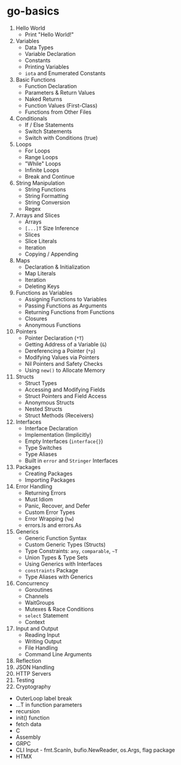 # go-basics

1. Hello World
   - Print "Hello World!"
2. Variables
   - Data Types
   - Variable Declaration
   - Constants
   - Printing Variables
   - `iota` and Enumerated Constants
3. Basic Functions
   - Function Declaration
   - Parameters & Return Values
   - Naked Returns
   - Function Values (First-Class)
   - Functions from Other Files
4. Conditionals
   - If / Else Statements
   - Switch Statements
   - Switch with Conditions (true)
5. Loops
   - For Loops
   - Range Loops
   - "While" Loops
   - Infinite Loops
   - Break and Continue
6. String Manipulation
   - String Functions
   - String Formatting
   - String Conversion
   - Regex
7. Arrays and Slices
   - Arrays
   - `[...]T` Size Inference
   - Slices
   - Slice Literals
   - Iteration
   - Copying / Appending
8. Maps
   - Declaration & Initialization
   - Map Literals
   - Iteration
   - Deleting Keys
9. Functions as Variables
   - Assigning Functions to Variables
   - Passing Functions as Arguments
   - Returning Functions from Functions
   - Closures
   - Anonymous Functions
10. Pointers
    - Pointer Declaration (`*T`)
    - Getting Address of a Variable (`&`)
    - Dereferencing a Pointer (`*p`)
    - Modifying Values via Pointers
    - Nil Pointers and Safety Checks
    - Using `new()` to Allocate Memory
11. Structs
    - Struct Types
    - Accessing and Modifying Fields
    - Struct Pointers and Field Access
    - Anonymous Structs
    - Nested Structs
    - Struct Methods (Receivers)
12. Interfaces
    - Interface Declaration
    - Implementation (Implicitly)
    - Empty Interfaces (`interface{}`)
    - Type Switches
    - Type Aliases
    - Built in `error` and `Stringer` Interfaces
13. Packages
    - Creating Packages
    - Importing Packages
14. Error Handling
    - Returning Errors
    - Must Idiom
    - Panic, Recover, and Defer
    - Custom Error Types
    - Error Wrapping (`%w`)
    - errors.Is and errors.As
15. Generics
    - Generic Function Syntax
    - Custom Generic Types (Structs)
    - Type Constraints: `any`, `comparable`, `~T`
    - Union Types & Type Sets
    - Using Generics with Interfaces
    - `constraints` Package
    - Type Aliases with Generics
16. Concurrency
    - Goroutines
    - Channels
    - WaitGroups
    - Mutexes & Race Conditions
    - `select` Statement
    - Context
17. Input and Output
    - Reading Input
    - Writing Output
    - File Handling
    - Command Line Arguments
18. Reflection
19. JSON Handling
20. HTTP Servers
21. Testing
22. Cryptography

- OuterLoop label break
- ...T in function parameters
- recursion
- init() function
- fetch data
- C
- Assembly
- GRPC
- CLI Input - fmt.Scanln, bufio.NewReader, os.Args, flag package
- HTMX
